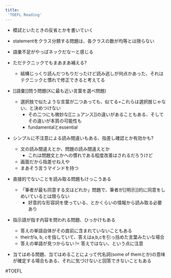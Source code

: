 ```yaml
---
title:
 'TOEFL Reading'
---
```


- 模試といたときの反省とかを書いていく

- statementをクラス分類する問題は、各クラスの数が均等とは限らない
- 語彙不足がやっぱネックだなーと感じる
- ただテクニックでもまあまあ補える?
    - 結構じっくり読んだつもりだったけど読み逃しが何点かあった、それはテクニックと慣れで修正できると考えてる
- [[語彙]]問う問題(Xに最も近い言葉を選べ問題)
    - 選択肢で似たような言葉が二つあっても、似てる=これらは選択肢じゃない、と決めつけない
        - その二つにも微妙な[[ニュアンス]]の違いがあることもある、そしてその違いが本質の可能性も
        - fundamentalとessential
- シンプルに不注意による読み間違いもある、指差し確認とか有効かも?
    - 文の読み間違えとか、問題の読み間違えとか
        - これは問題文とかへの慣れである程度改善はされるだろうけど
    - 画面だから指差せねえや
    - まあそう言うマインドを持つ
- 直接的でないことを読み取る問題もけっこうある
    - 「筆者が最も同意する文はどれか」問題で、筆者が[[明示]]的に同意をしめいているとは限らない
        - 好意的な形容詞を使っている、とかくらいの情報から読み取る必要あり
- 指示語が指す内容を問われる問題、ひっかけもある
    - 答えの単語自体がその直前に含まれていないこともある
    - theirがa, b, cを指していて、答えはa,b,cを引っ括めた言葉みたいな場合
    - 答えの単語が見つからない != 答えではない、という点に注意

- 当てはめる問題、当てはめることによって代名詞(some of themとか)の意味が確定する場合もある、それに気づけないと回答できないこともある

#TOEFL
